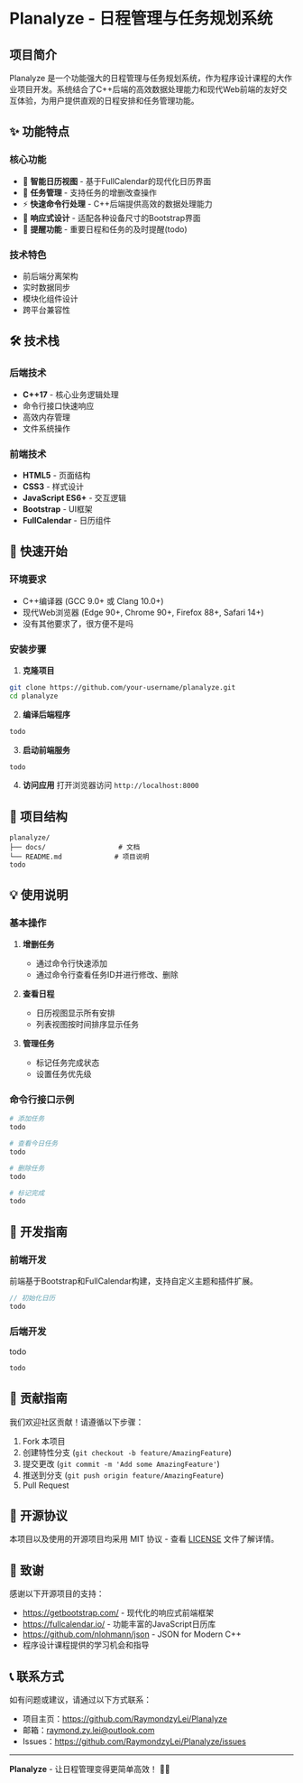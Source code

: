# Planalyze - 日程管理与任务规划系统
## 项目简介

Planalyze 是一个功能强大的日程管理与任务规划系统，作为程序设计课程的大作业项目开发。系统结合了C++后端的高效数据处理能力和现代Web前端的友好交互体验，为用户提供直观的日程安排和任务管理功能。

## ✨ 功能特点

### 核心功能
- 📅 **智能日历视图** - 基于FullCalendar的现代化日历界面
- 📝 **任务管理** - 支持任务的增删改查操作
- ⚡ **快速命令行处理** - C++后端提供高效的数据处理能力
- 🎨 **响应式设计** - 适配各种设备尺寸的Bootstrap界面
- 🔔 **提醒功能** - 重要日程和任务的及时提醒(todo)

### 技术特色
- 前后端分离架构
- 实时数据同步
- 模块化组件设计
- 跨平台兼容性

## 🛠 技术栈

### 后端技术
- **C++17** - 核心业务逻辑处理
- 命令行接口快速响应
- 高效内存管理
- 文件系统操作

### 前端技术
- **HTML5** - 页面结构
- **CSS3** - 样式设计
- **JavaScript ES6+** - 交互逻辑
- **Bootstrap** - UI框架
- **FullCalendar** - 日历组件

## 🚀 快速开始

### 环境要求
- C++编译器 (GCC 9.0+ 或 Clang 10.0+)
- 现代Web浏览器 (Edge 90+, Chrome 90+, Firefox 88+, Safari 14+)
- 没有其他要求了，很方便不是吗

### 安装步骤

1. **克隆项目**
```bash
git clone https://github.com/your-username/planalyze.git
cd planalyze
```

2. **编译后端程序**
```bash
todo
```

3. **启动前端服务**
```bash
todo
```

4. **访问应用**
打开浏览器访问 `http://localhost:8000`

## 📁 项目结构

```
planalyze/
├── docs/                  # 文档
└── README.md             # 项目说明
todo
```

## 💡 使用说明

### 基本操作

1. **增删任务**
   - 通过命令行快速添加
   - 通过命令行查看任务ID并进行修改、删除

2. **查看日程**
   - 日历视图显示所有安排
   - 列表视图按时间排序显示任务

3. **管理任务**
   - 标记任务完成状态
   - 设置任务优先级

### 命令行接口示例

```bash
# 添加任务
todo

# 查看今日任务
todo

# 删除任务
todo

# 标记完成
todo
```

## 🔧 开发指南

### 前端开发
前端基于Bootstrap和FullCalendar构建，支持自定义主题和插件扩展。

```javascript
// 初始化日历
todo
```

### 后端开发
todo

```cpp
todo
```

## 🤝 贡献指南

我们欢迎社区贡献！请遵循以下步骤：

1. Fork 本项目
2. 创建特性分支 (`git checkout -b feature/AmazingFeature`)
3. 提交更改 (`git commit -m 'Add some AmazingFeature'`)
4. 推送到分支 (`git push origin feature/AmazingFeature`)
5. Pull Request

## 📄 开源协议

本项目以及使用的开源项目均采用 MIT 协议 - 查看 [LICENSE](LICENSE) 文件了解详情。

## 🙏 致谢

感谢以下开源项目的支持：

- https://getbootstrap.com/ - 现代化的响应式前端框架
- https://fullcalendar.io/ - 功能丰富的JavaScript日历库
- https://github.com/nlohmann/json - JSON for Modern C++
- 程序设计课程提供的学习机会和指导

## 📞 联系方式

如有问题或建议，请通过以下方式联系：

- 项目主页：https://github.com/RaymondzyLei/Planalyze
- 邮箱：raymond.zy.lei@outlook.com
- Issues：https://github.com/RaymondzyLei/Planalyze/issues

---

**Planalyze** - 让日程管理变得更简单高效！ 📅✨
